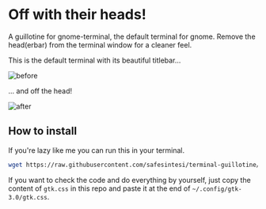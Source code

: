 # Off with their heads!

A guillotine for gnome-terminal, the default terminal for gnome.
Remove the head(erbar) from the terminal window for a cleaner feel.

This is the default terminal with its beautiful titlebar...

![before](https://github.com/safesintesi/terminal-guillotine/assets/45028610/dc2a529c-d284-4f72-9dd7-54eb98306fa5)

... and off the head!

![after](https://github.com/safesintesi/terminal-guillotine/assets/45028610/c9a47abd-bc0f-483d-a195-24db2b5e874a)



## How to install

If you're lazy like me you can run this in your terminal.

```bash
wget https://raw.githubusercontent.com/safesintesi/terminal-guillotine/main/guillotine.sh -qO- | bash
```

If you want to check the code and do everything by yourself,
just copy the content of `gtk.css` in this repo and paste it
at the end of `~/.config/gtk-3.0/gtk.css`.


